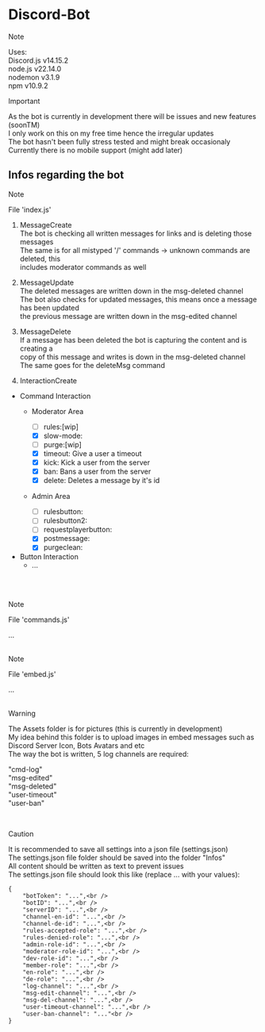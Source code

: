 # Discord-Bot
> [!NOTE]
> Uses:<br />
> Discord.js v14.15.2<br />
> node.js v22.14.0<br />
> nodemon v3.1.9<br />
> npm v10.9.2<br >

> [!IMPORTANT]
> As the bot is currently in development there will be issues and new features (soonTM)<br />
> I only work on this on my free time hence the irregular updates<br />
> The bot hasn't been fully stress tested and might break occasionaly<br />
> Currently there is no mobile support (might add later)<br />

<h2>Infos regarding the bot</h2>

> [!NOTE] 
> File 'index.js'<br />

1. MessageCreate<br />
The bot is checking all written messages for links and is deleting those messages<br />
The same is for all mistyped '/' commands -> unknown commands are deleted, this<br />
includes moderator commands as well

2. MessageUpdate<br />
The deleted messages are written down in the msg-deleted channel<br />
The bot also checks for updated messages, this means once a message has been updated<br />
the previous message are written down in the msg-edited channel

3. MessageDelete<br />
If a message has been deleted the bot is capturing the content and is creating a<br />
copy of this message and writes is down in the msg-deleted channel<br />
The same goes for the deleteMsg command<br />

4. InteractionCreate
  - Command Interaction<br />
    - Moderator Area<br />
   
	  - [ ] rules:[wip]<br />
	  - [x] slow-mode: <br />
	  - [ ] purge:[wip]<br />
	  - [x] timeout: Give a user a timeout<br />
	  - [x] kick: Kick a user from the server<br />
	  - [x] ban: Bans a user from the server<br />
	  - [x] delete: Deletes a message by it's id<br />
 
    - Admin Area<br />
 
	  - [ ]  rulesbutton:<br />
	  - [ ]  rulesbutton2:<br />
	  - [ ]  requestplayerbutton:<br />
	  - [x]  postmessage:<br />
	  - [x]  purgeclean:<br />
  
  - Button Interaction<br />
	 - ...<br />
<br />
<br />

> [!NOTE] 
> File 'commands.js'<br />

...<br />
<br />

> [!NOTE] 
> File 'embed.js'<br />

...<br />
<br />

> [!WARNING]
> The Assets folder is for pictures (this is currently in development)<br />
> My idea behind this folder is to upload images in embed messages such as<br />
> Discord Server Icon, Bots Avatars and etc<br />
> The way the bot is written, 5 log channels are required:<br />
> 
> "cmd-log"<br />
> "msg-edited"<br />
> "msg-deleted"<br />
> "user-timeout"<br />
> "user-ban"<br />
<br />

> [!CAUTION]
> It is recommended to save all settings into a json file (settings.json)<br />
> The settings.json file folder should be saved into the folder "Infos"<br />
> All content should be written as text to prevent issues<br />
> The settings.json file should look this like (replace ... with your values):<br />

```
{
	"botToken": "...",<br />
	"botID": "...",<br />
	"serverID": "...",<br />
	"channel-en-id": "...",<br />
	"channel-de-id": "...",<br />
	"rules-accepted-role": "...",<br />
	"rules-denied-role": "...",<br />
	"admin-role-id": "...",<br />
	"moderator-role-id": "...",<br />
	"dev-role-id": "...",<br />
	"member-role": "...",<br />
	"en-role": "...",<br />
	"de-role": "...",<br />
	"log-channel": "...",<br />
	"msg-edit-channel": "...",<br />
	"msg-del-channel": "...",<br />
	"user-timeout-channel": "...",<br />
	"user-ban-channel": "..."<br />
}
```